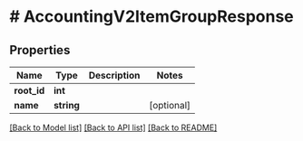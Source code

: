 # # AccountingV2ItemGroupResponse

## Properties

Name | Type | Description | Notes
------------ | ------------- | ------------- | -------------
**root_id** | **int** |  |
**name** | **string** |  | [optional]

[[Back to Model list]](../../README.md#models) [[Back to API list]](../../README.md#endpoints) [[Back to README]](../../README.md)
